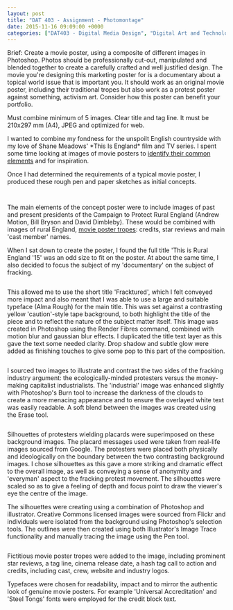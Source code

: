 ```yaml
---
layout: post
title: "DAT 403 - Assignment - Photomontage"
date: 2015-11-16 09:09:00 +0000
categories: ["DAT403 - Digital Media Design", "Digital Art and Technology"]
---
```


Brief: Create a movie poster, using a composite of different images in Photoshop. Photos should be professionally cut-out, manipulated and blended together to create a carefully crafted and well justified design. The movie you're designing this marketing poster for is a documentary about a topical world issue that is important you. It should work as an original movie poster, including their traditional tropes but also work as a protest poster against something, activism art. Consider how this poster can benefit your portfolio.

Must combine minimum of 5 images. Clear title and tag line. It must be 210x297 mm (A4), JPEG and optimized for web.

<p>I wanted to combine my fondness for the unspoilt English countryside with my love of Shane Meadows' *This Is England* film and TV series. I spent some time looking at images of movie posters to <a href="{{ site.baseurl }}/dat-403-movie-poster-tropes-what-are-they/">identify their common elements</a> and for inspiration.</p>

Once I had determined the requirements of a typical movie poster, I produced these rough pen and paper sketches as initial concepts.

<figure><figure><a href="{{ site.baseurl }}/wp-content/uploads/2022/12/IMG_16101-e1445962906164.jpg"><img src="https://www.circleseven.co.uk/wp-content/uploads/2022/12/IMG_16101-e1445962906164-241x300.jpg" alt="" class="wp-image-204" style="border-radius:6px"/ loading="lazy"></a></figure>

<figure><a href="{{ site.baseurl }}/wp-content/uploads/2022/12/IMG_16111-e1445962964594-scaled-1.jpg"><img src="https://www.circleseven.co.uk/wp-content/uploads/2022/12/IMG_16111-e1445962964594-scaled-1-179x300.jpg" alt="" class="wp-image-205" style="border-radius:6px"/ loading="lazy"></a></figure>
</figure>

<p>The main elements of the concept poster were to include images of past and present presidents of the Campaign to Protect Rural England (Andrew Motion, Bill Bryson and David Dimbleby). These would be combined with images of rural England, <a href="{{ site.baseurl }}/dat-403-movie-poster-tropes-what-are-they/">movie poster tropes</a>: credits, star reviews and main 'cast member' names.</p>

When I sat&nbsp;down to create&nbsp;the poster, I found the full title 'This is Rural England '15' was an odd size to fit on the poster. At about the same time, I also decided to focus the subject of my 'documentary' on the subject of fracking.

<figure><a href="{{ site.baseurl }}/wp-content/uploads/2022/12/fracktured_title.jpg"><img src="https://www.circleseven.co.uk/wp-content/uploads/2022/12/fracktured_title.jpg" alt="" class="wp-image-206" style="border-radius:6px"/ loading="lazy"></a></figure>

This allowed me to use the&nbsp;short title 'Fracktured', which I felt conveyed more impact and also meant that I was able to use a large and suitable typeface (Alma Rough) for the main title. This was set against a contrasting yellow 'caution'-style tape background, to&nbsp;both highlight the title of the piece and to reflect the nature of the subject matter itself. This image was created in Photoshop using the Render Fibres command, combined with motion blur and gaussian blur effects. I&nbsp;duplicated the title text layer as this gave the text some needed clarity. Drop shadow and subtle glow were added as finishing touches to give some pop to this part of the composition.

<figure><a href="{{ site.baseurl }}/wp-content/uploads/2022/12/fracktured_background.jpg"><img src="https://www.circleseven.co.uk/wp-content/uploads/2022/12/fracktured_background-212x300.jpg" alt="" class="wp-image-207"/ loading="lazy"></a></figure>

I sourced two images to illustrate and contrast the two sides of the fracking industry argument: the ecologically-minded protesters versus the money-making capitalist industrialists. The 'industrial' image was enhanced slightly with Photoshop's Burn tool to increase the darkness of the clouds to create&nbsp;a more menacing appearance and to ensure the overlayed white text was easily readable. A soft blend between the images was created using the Erase tool.

<figure><a href="{{ site.baseurl }}/wp-content/uploads/2022/12/protester_silhouettes.jpg"><img src="https://www.circleseven.co.uk/wp-content/uploads/2022/12/protester_silhouettes-209x300.jpg" alt="" class="wp-image-208"/ loading="lazy"></a></figure>

Silhouettes of protesters wielding placards were superimposed on these background images. The placard messages used were&nbsp;taken from real-life images sourced from Google. The protesters were placed both physically and ideologically on the boundary between the two contrasting background images. I chose silhouettes as this gave a more striking and dramatic effect to the overall image, as well as conveying a sense of anonymity and 'everyman' aspect to the fracking protest movement. The silhouettes were scaled so as to give a feeling of depth and focus point to draw the viewer's eye the centre of the image.

The silhouettes were creating using a combination of Photoshop and illustrator. Creative Commons licensed images were sourced from Flickr and individuals were isolated from the background using Photoshop's selection tools. The outlines were then created using both Illustrator's Image Trace functionality and manually tracing the image using the Pen tool.

<figure><a href="{{ site.baseurl }}/wp-content/uploads/2022/12/fracktured_movie_poster_tropes-scaled-1.jpg"><img src="https://www.circleseven.co.uk/wp-content/uploads/2022/12/fracktured_movie_poster_tropes-scaled-1-212x300.jpg" alt="" class="wp-image-209"/ loading="lazy"></a></figure>

Fictitious movie poster tropes were added to the image, including prominent star reviews, a tag line, cinema release date, a hash tag call to action and credits, including cast, crew, website and industry logos.

Typefaces were chosen for readability, impact and to mirror the authentic look of genuine movie posters. For example 'Universal Accreditation' and 'Steel Tongs' fonts were employed for the credit block text.

<figure><a href="{{ site.baseurl }}/wp-content/uploads/2023/03/fracktured_finished_poster_image.jpg"><img src="https://www.circleseven.co.uk/wp-content/uploads/2023/03/fracktured_finished_poster_image-212x300.jpg" alt="" class="wp-image-499"/ loading="lazy"></a></figure>
